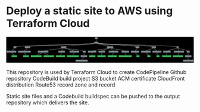 # Deploy a static site to AWS using Terraform Cloud

![visual](visual.png)

This repository is used by Terraform Cloud to create
CodePipeline
Github repository
CodeBuild build project
S3 bucket
ACM certificate
CloudFront distribution
Route53 record zone and record

Static site files and a Codebuild buildspec can be pushed to the output repository which delivers the site.
